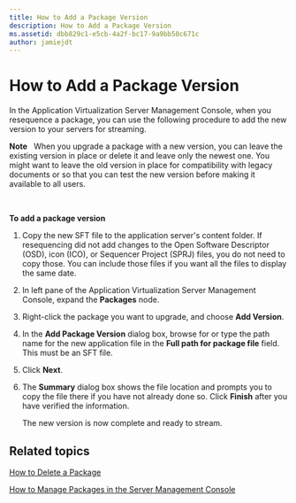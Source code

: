 ```yaml
---
title: How to Add a Package Version
description: How to Add a Package Version
ms.assetid: dbb829c1-e5cb-4a2f-bc17-9a9bb50c671c
author: jamiejdt
---
```


# How to Add a Package Version


In the Application Virtualization Server Management Console, when you resequence a package, you can use the following procedure to add the new version to your servers for streaming.

**Note**  
When you upgrade a package with a new version, you can leave the existing version in place or delete it and leave only the newest one. You might want to leave the old version in place for compatibility with legacy documents or so that you can test the new version before making it available to all users.

 

**To add a package version**

1.  Copy the new SFT file to the application server's content folder. If resequencing did not add changes to the Open Software Descriptor (OSD), icon (ICO), or Sequencer Project (SPRJ) files, you do not need to copy those. You can include those files if you want all the files to display the same date.

2.  In left pane of the Application Virtualization Server Management Console, expand the **Packages** node.

3.  Right-click the package you want to upgrade, and choose **Add Version**.

4.  In the **Add Package Version** dialog box, browse for or type the path name for the new application file in the **Full path for package file** field. This must be an SFT file.

5.  Click **Next**.

6.  The **Summary** dialog box shows the file location and prompts you to copy the file there if you have not already done so. Click **Finish** after you have verified the information.

    The new version is now complete and ready to stream.

## Related topics


[How to Delete a Package](how-to-delete-a-packageserver.md)

[How to Manage Packages in the Server Management Console](how-to-manage-packages-in-the-server-management-console.md)

 

 





